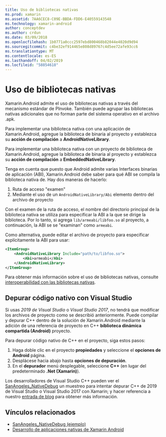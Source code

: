 ```yaml
---
title: Uso de bibliotecas nativas
ms.prod: xamarin
ms.assetid: 7AA6CEC8-C09E-BBDA-FDD6-E40559143548
ms.technology: xamarin-android
author: conceptdev
ms.author: crdun
ms.date: 03/09/2018
ms.openlocfilehash: 1b0771a0ccc2597ebd800468b82044e4020d9d94
ms.sourcegitcommit: c4be32ef914465e808d89767c4d5ee72afe93cc6
ms.translationtype: MT
ms.contentlocale: es-ES
ms.lasthandoff: 04/02/2019
ms.locfileid: "58854618"
---
```

# <a name="using-native-libraries"></a>Uso de bibliotecas nativas

Xamarin.Android admite el uso de bibliotecas nativas a través del mecanismo estándar de PInvoke. También puede agrupar las bibliotecas nativas adicionales que no forman parte del sistema operativo en el archivo .apk.

Para implementar una biblioteca nativa con una aplicación de Xamarin.Android, agregue la biblioteca de binaria al proyecto y establezca su **acción de compilación** a **AndroidNativeLibrary**.

Para implementar una biblioteca nativa con un proyecto de biblioteca de Xamarin.Android, agregue la biblioteca de binaria al proyecto y establezca su **acción de compilación** a **EmbeddedNativeLibrary**.

Tenga en cuenta que puesto que Android admite varias Interfaces binarias de aplicación (ABI), Xamarin.Android debe saber para qué ABI se compila la biblioteca nativa de.
Hay dos maneras de hacerlo:

1.  Ruta de acceso "examen"
1.  Mediante el uso de un `AndroidNativeLibrary/Abi` elemento dentro del archivo de proyecto


Con el examen de la ruta de acceso, el nombre del directorio principal de la biblioteca nativa se utiliza para especificar la ABI a la que se dirige la biblioteca. Por lo tanto, si agrega `lib/armeabi/libfoo.so` al proyecto, a continuación, la ABI se se "examinan" como `armeabi`.

Como alternativa, puede editar el archivo de proyecto para especificar explícitamente la ABI para usar:

```xml
<ItemGroup>
    <AndroidNativeLibrary Include="path/to/libfoo.so">
        <Abi>armeabi</Abi>
    </AndroidNativeLibrary>
</ItemGroup>
```

Para obtener más información sobre el uso de bibliotecas nativas, consulte [interoperabilidad con las bibliotecas nativas](https://www.mono-project.com/docs/advanced/pinvoke/).

## <a name="debugging-native-code-with-visual-studio"></a>Depurar código nativo con Visual Studio

Si usas *2019 de Visual Studio* o *Visual Studio 2017*, no tendrá que modificar los archivos de proyecto como se describió anteriormente.
Puede compilar y depurar C++ dentro de la solución de Xamarin.Android mediante la adición de una referencia de proyecto en C++ **biblioteca dinámica compartida (Android)** proyecto.

Para depurar código nativo de C++ en el proyecto, siga estos pasos:

1. Haga doble clic en el proyecto **propiedades** y seleccione el **opciones de Android** página.
2. Desplácese hacia abajo hasta **opciones de depuración**.
3. En el **depurador** menú desplegable, seleccione **C++** (en lugar del predeterminado **.Net (Xamarin)**).

Los desarrolladores de Visual Studio C++ pueden ver el [SanAngeles_NativeDebug](https://developer.xamarin.com/samples/monodroid/SanAngeles_NDK/) un muestreo para intentar depurar C++ de 2019 de Visual Studio o Visual Studio 2017 con Xamarin; y hacer referencia a nuestro [entrada de blog](https://blog.xamarin.com/build-and-debug-c-libraries-in-xamarin-android-apps-with-visual-studio-2015/) para obtener más información.



## <a name="related-links"></a>Vínculos relacionados

- [SanAngeles_NativeDebug (ejemplo)](https://developer.xamarin.com/samples/monodroid/SanAngeles_NDK/)
- [Desarrollo de aplicaciones nativas de Xamarin Android](https://blogs.msdn.microsoft.com/vcblog/2015/02/23/developing-xamarin-android-native-applications/)
